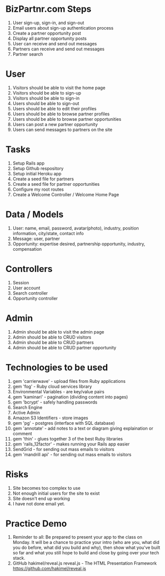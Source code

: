 # BizPartnr.com Steps
1.  User sign-up, sign-in, and sign-out
2.  Email users about sign-up authentication process
3.  Create a partner opportunity post
4.  Display all partner opportunity posts
5.  User can receive and send out messages
6.  Partners can receive and send out messages
7.  Partner search

# User
1.  Visitors should be able to visit the home page
2.  Visitors should be able to sign-up
3.  Visitors should be able to sign-in
4.  Users should be able to sign-out
5.  Users should be able to edit their profiles
6.  Users should be able to browse partner profiles
7.  Users should be able to browse partner opportunities
8.  Users can post a new partner opportunity
9.  Users can send messages to partners on the site

# Tasks
1.  Setup Rails app
2.  Setup Github respository
3.  Setup initial Heroku app
4.  Create a seed file for partners
5.  Create a seed file for partner opportunities
6.  Configure my root routes
7.  Create a Welcome Controller / Welcome Home Page

# Data / Models
1.  User: name, email, password, avatar(photo), industry, position information, city/state, contact info
2.  Message: user, partner
3.  Opportunity: expertise desired, partnership opportunity, industry, compensation

# Controllers
1.  Session
2.  User account
3.  Search controller
4.  Opportunity controller

# Admin
1.  Admin should be able to visit the admin page
2.  Admin should be able to CRUD visitors
3.  Admin should be able to CRUD partners
4.  Admin should be able to CRUD partner opportunity

# Technologies to be used
1.  gem 'carrierwave' - upload files from Ruby applications
2.  gem 'fog' - Ruby cloud services library
3.  Environmental Variables - are key/value pairs
4.  gem 'kaminari' - pagination (dividing content into pages)
5.  gem 'bcrypt' - safely handling passwords
6.  Search Engine
7.  Active Admin
8.  Amazon S3 Identifiers - store images
9.  gem 'pg' - postgres (interface with SQL database)
10.  gem 'annotate' - add notes to a text or diagram giving explaination or comment
11.  gem 'thin' - glues together 3 of the best Ruby libraries
12.  gem 'rails_12factor' - makes running your Rails app easier
13.  SendGrid - for sending out mass emails to visitors
14.  gem 'mandrill api' - for sending out mass emails to visitors

# Risks
1.  Site becomes too complex to use
2.  Not enough initial users for the site to exist
3.  Site doesn't end up working
4.  I have not done email yet.

# Practice Demo
1.   Reminder to all: Be prepared to present your app to the class on Monday. It will be a chance to practice your intro (who are you, what did you do before, what did you build and why), then show what you've built so far and what you still hope to build and close by going over your tech stack.
2.  GitHub
    hakimel/reveal.js
    reveal.js - The HTML Presentation Framework
    https://github.com/hakimel/reveal.js
    
